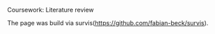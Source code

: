 Coursework: Literature review

The page was build via survis(https://github.com/fabian-beck/survis).

